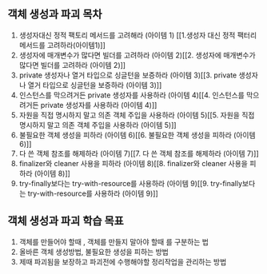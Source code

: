 ## 객체 생성과 파괴 목차 
1. 생성자대신 정적 팩토리 메서드를 고려해라 (아이템 1) [[1.생성자 대신 정적 팩터리 메서드를 고려하라(아이템1)]]
2. 생성자에 매개변수가 많다면 빌더를 고려하라 (아이템 2)[[2. 생성자에 매개변수가 많다면 빌더를 고려하라 (아이템 2)]]
3. private 생성자나 열거 타입으로 싱글턴을 보증하라 (아이템 3)[[3. private 생성자나 열거 타입으로 싱글턴을 보증하라 (아이템 3)]]
4. 인스턴스를 막으려거든 private 생성자를 사용하라 (아이템 4)[[4. 인스턴스를 막으려거든 private 생성자를 사용하라 (아이템 4)]]
5. 자원을 직접 명시하지 말고 의존 객체 주입을 사용하라 (아이템 5)[[5. 자원을 직접 명시하지 말고 의존 객체 주입을 사용하라 (아이템 5)]]
6. 불필요한 객체 생성을 피하라 (아이템 6)[[6. 불필요한 객체 생성을 피하라 (아이템 6)]]
7. 다 쓴 객체 참조를 해제하라 (아이템 7)[[7. 다 쓴 객체 참조를 해제하라 (아이템 7)]]
8. finalizer와 cleaner 사용을 피하라 (아이템 8)[[8. finalizer와 cleaner 사용을 피하라 (아이템 8)]]
9. try-finally보다는 try-with-resource를 사용하라 (아이템 9)[[9. try-finally보다는 try-with-resource를 사용하라 (아이템 9)]]
   
## 객체 생성과 파괴 학습 목표
 1. 객체를 만들어야 할때 , 객체를 만들지 말아야 할때 를 구분하는 법
 2. 올바른 객체 생성방법, 불필요한 생성을 피하는 방법
 3. 제때 파괴됨을 보장하고 파괴전에 수행해야할 정리작업을 관리하는 방법